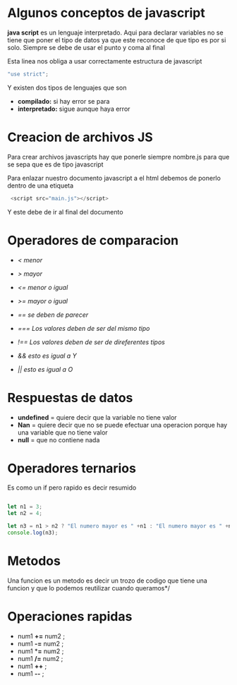 # Algunos conceptos de javascript

**java script** es un lenguaje interpretado. Aqui para declarar variables no se tiene que poner el tipo de datos ya que este reconoce de que tipo es por si solo.
Siempre se debe de usar el punto y coma al final

Esta linea nos obliga a usar correctamente 
estructura de javascript
``` javascript
"use strict";
````

Y existen dos tipos de lenguajes que son 
* **compilado:** si hay error se para 
* **interpretado:** sigue aunque haya error
# Creacion de archivos JS

Para crear archivos javascripts hay que ponerle siempre nombre.js 
para que se sepa que es de tipo javascript

Para enlazar nuestro documento javascript a el html 
debemos de ponerlo dentro de una etiqueta
```javascript
 <script src="main.js"></script>
```
Y este debe de ir al final del documento


# Operadores de comparacion

> 
* *< menor*
* *> mayor*
* *<= menor o igual*
* *>= mayor o igual*
* *== se deben de parecer*
* *=== Los valores deben de ser del mismo tipo*
* *!== Los valores deben de ser de direferentes tipos*



* *&& esto es igual a Y* 
* *|| esto es igual a O* 

# Respuestas de datos
* **undefined** = quiere decir que la variable no tiene valor
* **Nan**       = quiere decir que no se puede efectuar una operacion
             porque hay una variable que no tiene valor
* **null**     = que no contiene nada

# Operadores ternarios 

Es como un if pero rapido es decir resumido

``` javascript

let n1 = 3;
let n2 = 4;

let n3 = n1 > n2 ? "El numero mayor es " +n1 : "El numero mayor es " +n2;
console.log(n3);

```

# Metodos


Una funcion es un metodo es decir un trozo de codigo
que tiene una funcion y que lo podemos reutilizar cuando queramos*/

# Operaciones rapidas

* num1 **+=** num2 ;
* num1 **-=** num2 ;
* num1 ***=** num2 ;
* num1 **/=** num2 ;
* num1 **++** ;
* num1 **--** ;